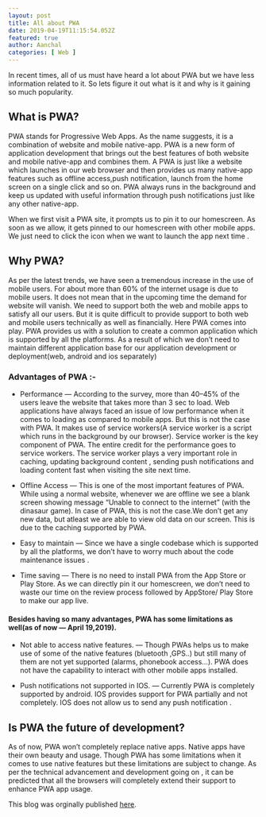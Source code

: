 ```yaml
---
layout: post
title: All about PWA
date: 2019-04-19T11:15:54.052Z
featured: true
author: Aanchal
categories: [ Web ]
---
```



In recent times, all of us must have heard a lot about PWA but we have less information related to it. So lets figure it out what is it and why is it gaining so much popularity.

## What is PWA? 
PWA stands for Progressive Web Apps. As the name suggests, it is a combination of website and mobile native-app. PWA is a new form of application development that brings out the best features of both website and mobile native-app and combines them. A PWA is just like a website which launches in our web browser and then provides us many native-app features such as offline access,push notification, launch from the home screen on a single click and so on. PWA always runs in the background and keep us updated with useful information through push notifications just like any other native-app.

When we first visit a PWA site, it prompts us to pin it to our homescreen. As soon as we allow, it gets pinned to our homescreen with other mobile apps. We just need to click the icon when we want to launch the app next time .

## Why PWA?
As per the latest trends, we have seen a tremendous increase in the use of mobile users. For about more than 60% of the internet usage is due to mobile users. It does not mean that in the upcoming time the demand for website will vanish. We need to support both the web and mobile apps to satisfy all our users. But it is quite difficult to provide support to both web and mobile users technically as well as financially.
Here PWA comes into play. PWA provides us with a solution to create a common application which is supported by all the platforms. As a result of which we don’t need to maintain different application base for our application development or deployment(web, android and ios separately)

### Advantages of PWA :-

- Performance — According to the survey, more than 40–45% of the users leave the website that takes more than 3 sec to load. Web applications have always faced an issue of low performance when it comes to loading as compared to mobile apps. But this is not the case with PWA. It makes use of service workers(A service worker is a script which runs in the background by our browser).
   Service worker is the key component of PWA. The entire credit for the performance goes to service workers. The service worker plays a very important role in caching, updating background content , sending push notifications and loading content fast when visiting the site next time.

- Offline Access — This is one of the most important features of PWA. While using a normal website, whenever we are offline we see a blank screen showing message “Unable to connect to the internet” (with the dinasaur game). In case of PWA, this is not the case.We don’t get any new data, but atleast we are able to view old data on our screen. This is due to the caching supported by PWA.

- Easy to maintain — Since we have a single codebase which is supported by all the platforms, we don’t have to worry much about the code maintenance issues .

- Time saving — There is no need to install PWA from the App Store or Play Store. As we can directly pin it our homescreen, we don’t need to waste our time on the review process followed by AppStore/ Play Store to make our app live.
   
#### Besides having so many advantages, PWA has some limitations as well(as of now — April 19,2019).
- Not able to access native features. — Though PWAs helps us to make use of some of the native features (bluetooth ,GPS..) but still many of them are not yet supported (alarms, phonebook access…). PWA does not have the capability to interact with other mobile apps installed.

- Push notifications not supported in IOS. — Currently PWA is completely supported by android. IOS provides support for PWA partially and not completely. IOS does not allow us to send any push notification .

## Is PWA the future of development?
As of now, PWA won’t completely replace native apps. Native apps have their own beauty and usage. Though PWA has some limitations when it comes to use native features but these limitations are subject to change. As per the technical advancement and development going on , it can be predicted that all the browsers will completely extend their support to enhance PWA app usage.

This blog was orginally published [here](https://medium.com/@aanchal641/an-introduction-to-pwa-5fba5a132e80).